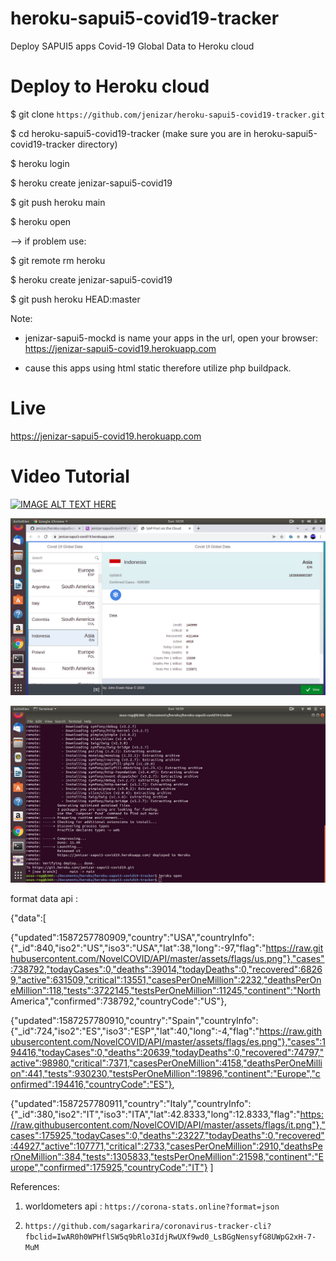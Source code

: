 # heroku-sapui5-covid19-tracker
Deploy SAPUI5 apps Covid-19 Global Data to Heroku cloud


# Deploy to Heroku cloud

$ git clone `https://github.com/jenizar/heroku-sapui5-covid19-tracker.git`

$ cd heroku-sapui5-covid19-tracker (make sure you are in heroku-sapui5-covid19-tracker directory)

$ heroku login 

$ heroku create jenizar-sapui5-covid19

$ git push heroku main

$ heroku open

--> if problem use:

$ git remote rm heroku

$ heroku create jenizar-sapui5-covid19

$ git push heroku HEAD:master

Note:

- jenizar-sapui5-mockd is name your apps in the url, open your browser: https://jenizar-sapui5-covid19.herokuapp.com

- cause this apps using html static therefore utilize php buildpack. 

# Live

https://jenizar-sapui5-covid19.herokuapp.com

# Video Tutorial

[![IMAGE ALT TEXT HERE](http://img.youtube.com/vi/hve3TWFR0c0/0.jpg)](http://www.youtube.com/watch?v=hve3TWFR0c0)


![alt text](https://github.com/jenizar/heroku-sapui5-covid19-tracker/blob/main/Screenshot/Screenshot%20from%202021-12-19%2016-59-19.png)

![alt text](https://github.com/jenizar/heroku-sapui5-covid19-tracker/blob/main/Screenshot/Screenshot%20from%202021-12-19%2016-59-24.png)


  format data api :
 
 {"data":[

{"updated":1587257780909,"country":"USA","countryInfo":{"_id":840,"iso2":"US","iso3":"USA","lat":38,"long":-97,"flag":"https://raw.githubusercontent.com/NovelCOVID/API/master/assets/flags/us.png"},"cases":738792,"todayCases":0,"deaths":39014,"todayDeaths":0,"recovered":68269,"active":631509,"critical":13551,"casesPerOneMillion":2232,"deathsPerOneMillion":118,"tests":3722145,"testsPerOneMillion":11245,"continent":"North America","confirmed":738792,"countryCode":"US"},

{"updated":1587257780910,"country":"Spain","countryInfo":{"_id":724,"iso2":"ES","iso3":"ESP","lat":40,"long":-4,"flag":"https://raw.githubusercontent.com/NovelCOVID/API/master/assets/flags/es.png"},"cases":194416,"todayCases":0,"deaths":20639,"todayDeaths":0,"recovered":74797,"active":98980,"critical":7371,"casesPerOneMillion":4158,"deathsPerOneMillion":441,"tests":930230,"testsPerOneMillion":19896,"continent":"Europe","confirmed":194416,"countryCode":"ES"},

{"updated":1587257780911,"country":"Italy","countryInfo":{"_id":380,"iso2":"IT","iso3":"ITA","lat":42.8333,"long":12.8333,"flag":"https://raw.githubusercontent.com/NovelCOVID/API/master/assets/flags/it.png"},"cases":175925,"todayCases":0,"deaths":23227,"todayDeaths":0,"recovered":44927,"active":107771,"critical":2733,"casesPerOneMillion":2910,"deathsPerOneMillion":384,"tests":1305833,"testsPerOneMillion":21598,"continent":"Europe","confirmed":175925,"countryCode":"IT"} ]
 
 References:
 
 1. worldometers api : `https://corona-stats.online?format=json`
 
 2. `https://github.com/sagarkarira/coronavirus-tracker-cli?fbclid=IwAR0h0WPHflSW5q9bRlo3IdjRwUXf9wd0_LsBGgNensyfG8UWpG2xH-7-MuM`
